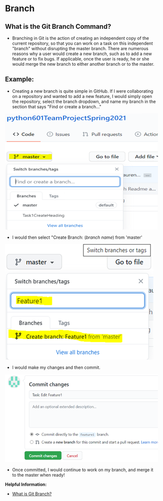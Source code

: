 # Branch
## What is the Git Branch Command?

- Branching in Git is the action of creating an independent copy of the current repository, so that you can work on a task on this independent "branch" without disrupting the master branch. There are numerous reasons why a user would create a new branch, such as to add a new feature or  to fix bugs. If applicable, once the user is ready, he or she would merge the new branch to either another branch or to the master.

## Example:
- Creating a new branch is quite simple in GitHub. If I were collaborating on a repository and wanted to add a new feature, I would simply open the repository, select the branch dropdown, and name my branch in the section that says "Find or create a branch…"

![Branch1](/Branch1.png)

- I would then select "Create Branch: (*branch name*) from 'master'

![Branch2](/Branch2.png)

- I would make my changes and then commit.

![Branch3](/Branch3.png)

- Once committed, I would continue to work on my branch, and merge it to the master when ready!

**Helpful Information:**
- [What is Git Branch?](https://www.hostinger.com/tutorials/how-to-use-git-branches/)

